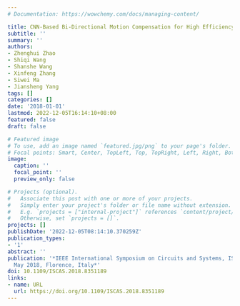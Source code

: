```yaml
---
# Documentation: https://wowchemy.com/docs/managing-content/

title: CNN-Based Bi-Directional Motion Compensation for High Efficiency Video Coding
subtitle: ''
summary: ''
authors:
- Zhenghui Zhao
- Shiqi Wang
- Shanshe Wang
- Xinfeng Zhang
- Siwei Ma
- Jiansheng Yang
tags: []
categories: []
date: '2018-01-01'
lastmod: 2022-12-05T16:14:10+08:00
featured: false
draft: false

# Featured image
# To use, add an image named `featured.jpg/png` to your page's folder.
# Focal points: Smart, Center, TopLeft, Top, TopRight, Left, Right, BottomLeft, Bottom, BottomRight.
image:
  caption: ''
  focal_point: ''
  preview_only: false

# Projects (optional).
#   Associate this post with one or more of your projects.
#   Simply enter your project's folder or file name without extension.
#   E.g. `projects = ["internal-project"]` references `content/project/deep-learning/index.md`.
#   Otherwise, set `projects = []`.
projects: []
publishDate: '2022-12-05T08:14:10.370259Z'
publication_types:
- '1'
abstract: ''
publication: '*IEEE International Symposium on Circuits and Systems, ISCAS 2018, 27-30
  May 2018, Florence, Italy*'
doi: 10.1109/ISCAS.2018.8351189
links:
- name: URL
  url: https://doi.org/10.1109/ISCAS.2018.8351189
---
```

